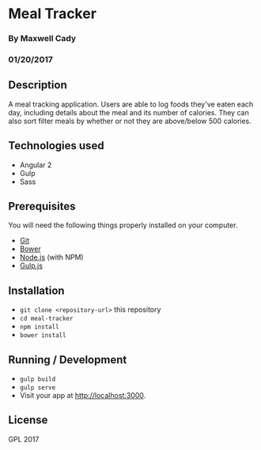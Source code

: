 # Meal Tracker
### By Maxwell Cady
### 01/20/2017
## Description
A meal tracking application. Users are able to log foods they've eaten each day, including details about the meal and its number of calories. They can also sort filter meals by whether or not they are above/below 500 calories.

## Technologies used
* Angular 2
* Gulp
* Sass

## Prerequisites

You will need the following things properly installed on your computer.

* [Git](https://git-scm.com/)
* [Bower](https://bower.io/)
* [Node.js](https://nodejs.org/) (with NPM)
* [Gulp.js](http://gulpjs.com/)

## Installation

* `git clone <repository-url>` this repository
* `cd meal-tracker`
* `npm install`
* `bower install`

## Running / Development

* `gulp build`
* `gulp serve`
* Visit your app at [http://localhost:3000](http://localhost:3000).

## License
GPL 2017
